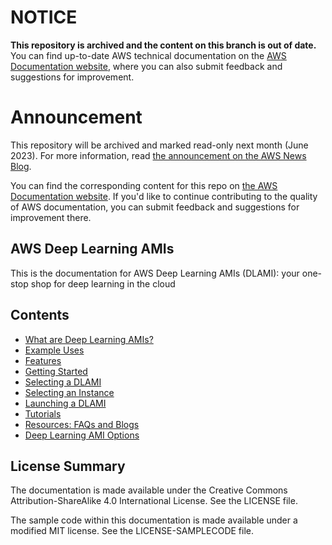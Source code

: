 # NOTICE

**This repository is archived and the content on this branch is out of date.** You can find up-to-date AWS technical documentation on the [AWS Documentation website](https://docs.aws.amazon.com/), where you can also submit feedback and suggestions for improvement.

# Announcement

This repository will be archived and marked read-only next month (June 2023). For more information, read [the announcement on the AWS News Blog](https://aws.amazon.com/blogs/aws/retiring-the-aws-documentation-on-github/).

You can find the corresponding content for this repo on [the AWS Documentation website](https://docs.aws.amazon.com/dlami/latest/devguide). If you'd like to continue contributing to the quality of AWS documentation, you can submit feedback and suggestions for improvement there.

## AWS Deep Learning AMIs

This is the documentation for AWS Deep Learning AMIs (DLAMI): your one-stop shop for deep learning in the cloud

## Contents

* [What are Deep Learning AMIs?](doc_source/what-is-dlami.md)
* [Example Uses](doc_source/examples.md)
* [Features](doc_source/features.md)
* [Getting Started](doc_source/gs.md)
* [Selecting a DLAMI](doc_source/options.md)
* [Selecting an Instance](doc_source/instance-select.md)
* [Launching a DLAMI](doc_source/launch-config.md)
* [Tutorials](doc_source/tutorials.md)
* [Resources: FAQs and Blogs](doc_source/resources.md)
* [Deep Learning AMI Options](doc_source/ami-options.md)


## License Summary

The documentation is made available under the Creative Commons Attribution-ShareAlike 4.0 International License. See the LICENSE file.

The sample code within this documentation is made available under a modified MIT license. See the LICENSE-SAMPLECODE file.

